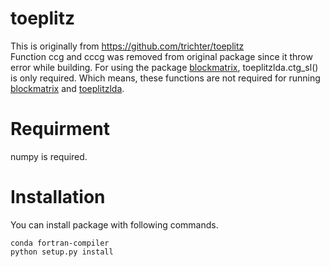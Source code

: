 # toeplitz

This is originally from https://github.com/trichter/toeplitz  
Function ccg and cccg was removed from original package since it throw error while building.
For using the package [blockmatrix](https://github.com/jsosulski/blockmatrix), toeplitzlda.ctg_sl() is only required. Which means, these functions are not required for running [blockmatrix](https://github.com/jsosulski/blockmatrix) and [toeplitzlda](https://github.com/jsosulski/toeplitzlda).

# Requirment
numpy is required.

# Installation
You can install package with following commands.  

```
conda fortran-compiler
python setup.py install
```
